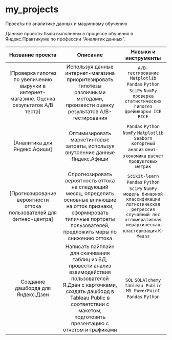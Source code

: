 # my_projects
Проекты по аналитике данных и машинному обучению

Данные проекты были выполнены в процессе обучения в Яндекс.Практикуме по профессии "Аналитик данных".


|Название проекта|Описание|Навыки и инструменты|
|:-----:|:-----:|:-----:|
|[Проверка гипотез по увеличению выручки в интернет-магазине. Оценка результатов A/B теста]|Используя данные интернет-магазина приоритезировать гипотезы различными методами, произвести оценку результатов A/B-тестирования | `A/B-тестирование` `Matplotlib` `Pandas` `Python` `SciPy` `NumPy` `проверка статистических гипотез` `фреймворки ICE  RICE`|
|[Аналитика для Яндекс.Афиши]|Оптимизировать маркетинговые затраты, используя внутренние данные Яндекс.Афиши| `Pandas` `Python` `NumPy` `Matplotlib` `Seaborn` `когортный анализ` `юнит-экономика` `расчет продуктовых метрик`|
|[Прогнозирование вероятности оттока пользователей для фитнес-центра]|Cпрогнозировать вероятность оттока на следующий месяц, определить основные влияющие на отток признаки, сформировать типичные портреты пользователей, предложить меры по снижению оттока| `Scikit-learn` `Pandas` `Python` `SciPy` `NumPy` `модель бинарной классификации` `логистическая регрессия` `случайный лес` `агломеративная иерархическая кластеризация` `K-Means`|
|Создание дашборда для Яндекс.Дзен|Написать пайплайн для скачивания таблиц из БД, провести анализ взаимодействия пользователей Я.Дзен с карточками, создать дашборд в Tableau Public в соответствии с макетом, подготовить презентацию с отчетом и графиками|`SQL` `SQLAlchemy` `Tableau Public` `MS PowerPoint` `Pandas` `Python`|

